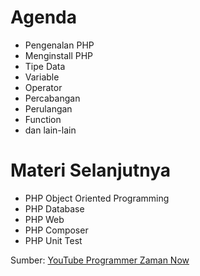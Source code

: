# Agenda

- Pengenalan PHP
- Menginstall PHP
- Tipe Data
- Variable
- Operator
- Percabangan
- Perulangan
- Function
- dan lain-lain

# Materi Selanjutnya

- PHP Object Oriented Programming
- PHP Database
- PHP Web
- PHP Composer
- PHP Unit Test

Sumber: [YouTube Programmer Zaman Now](https://www.youtube.com/watch?v=TaBWhb5SPfc&list=PL-CtdCApEFH9EmZy4zYfW1ATIJ-qMXxGt&index=1&t=2999s&ab_channel=ProgrammerZamanNow)
